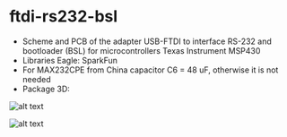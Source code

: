 # ftdi-rs232-bsl
+ Scheme and PCB of the adapter USB-FTDI to interface RS-232 and bootloader (BSL) for microcontrollers Texas Instrument MSP430
+ Libraries Eagle: SparkFun
+ For MAX232CPE from China capacitor С6 = 48 uF, otherwise it is not needed
+ Package 3D:

![alt text](https://github.com/GlendenCrunch/ftdi-rs232-bsl/blob/main/image/1.png)

![alt text](https://github.com/GlendenCrunch/ftdi-rs232-bsl/blob/main/image/3.png)
